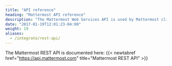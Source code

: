 ```yaml
---
title: "API reference"
heading: "Mattermost API reference"
description: "The Mattermost Web Services API is used by Mattermost clients and third party applications to interact with the server."
date: "2017-01-19T12:01:23-04:00"
weight: 19
aliases:
  - /integrate/rest-api/
---
```


The Mattermost REST API is documented here: {{< newtabref href="https://api.mattermost.com" title="Mattermost REST API" >}}
